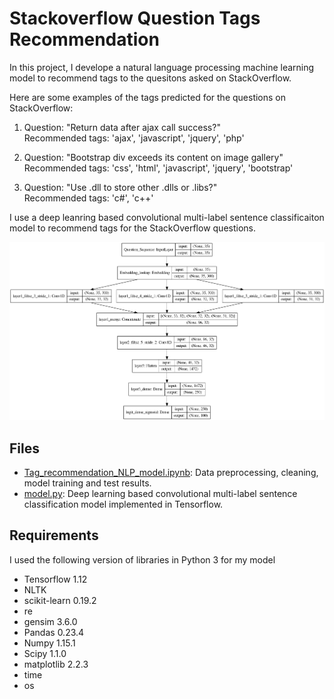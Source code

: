 # Stackoverflow Question Tags Recommendation

In this project, I develope a natural language processing machine learning model to recommend tags to the quesitons asked on StackOverflow. 

Here are some examples of the tags predicted for the questions on StackOverflow:

1. Question: "Return data after ajax call success?"  
Recommended tags: 'ajax', 'javascript', 'jquery', 'php'

2. Question: "Bootstrap div exceeds its content on image gallery"  
Recommended tags: 'css', 'html', 'javascript', 'jquery', 'bootstrap'

3. Question: "Use .dll to store other .dlls or .libs?"  
Recommended tags: 'c#', 'c++'

I use a deep leanring based convolutional multi-label sentence classificaiton model to recommend tags for the StackOverflow questions. 

![Convolutional multi-label sentence classificaiton model](https://raw.githubusercontent.com/mohakpatel/Stackoverflow_recommendation/master/src/model.png?token=ALukoW5Y89T6C8dUDPJOsMolh-pzKG1-ks5cJulrwA%3D%3D)

## Files

* [Tag_recommendation_NLP_model.ipynb](https://github.com/mohakpatel/Stackoverflow_recommendation/blob/master/src/Tag_recommendation_NLP_model.ipynb): Data preprocessing, cleaning, model training and test results. 
* [model.py](https://github.com/mohakpatel/ImageCleaning/blob/master/src/model.py): Deep learning based convolutional multi-label sentence classification model implemented in Tensorflow. 


## Requirements

I used the following version of libraries in Python 3 for my model
* Tensorflow 1.12
* NLTK
* scikit-learn 0.19.2
* re
* gensim 3.6.0
* Pandas 0.23.4
* Numpy 1.15.1
* Scipy 1.1.0
* matplotlib 2.2.3
* time
* os